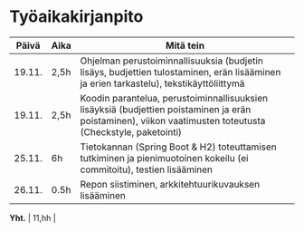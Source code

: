 # Työaikakirjanpito

**Päivä** | **Aika** | **Mitä tein** 
------------ | ------------- | -------------
19.11. | 2,5h | Ohjelman perustoiminnallisuuksia (budjetin lisäys, budjettien tulostaminen, erän lisääminen ja erien tarkastelu), tekstikäyttöliittymä
19.11. | 2,5h | Koodin parantelua, perustoiminnallisuuksien lisäyksiä (budjettien poistaminen ja erän poistaminen), viikon vaatimusten toteutusta (Checkstyle, paketointi)
25.11. | 6h | Tietokannan (Spring Boot & H2) toteuttamisen tutkiminen ja pienimuotoinen kokeilu (ei commitoitu), testien lisääminen
26.11. | 0.5h | Repon siistiminen, arkkitehtuurikuvauksen lisääminen

**Yht.** | 11,hh |
